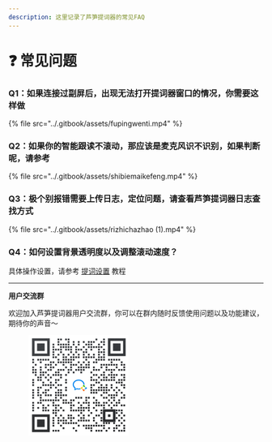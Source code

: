 ```yaml
---
description: 这里记录了芦笋提词器的常见FAQ
---
```


# ❓ 常见问题

### Q1：如果连接过副屏后，出现无法打开提词器窗口的情况，你需要这样做

{% file src="../.gitbook/assets/fupingwenti.mp4" %}

### Q2：如果你的智能跟读不滚动，那应该是麦克风识不识别，如果判断呢，请参考

{% file src="../.gitbook/assets/shibiemaikefeng.mp4" %}

### Q3：极个别报错需要上传日志，定位问题，请查看芦笋提词器日志查找方式

{% file src="../.gitbook/assets/rizhichazhao (1).mp4" %}

### Q4：如何设置背景透明度以及调整滚动速度？

具体操作设置，请参考 [提词设置](setting.md) 教程



***

**用户交流群**

欢迎加入芦笋提词器用户交流群，你可以在群内随时反馈使用问题以及功能建议，期待你的声音～

<figure><img src="../.gitbook/assets/quncode.png" alt="" width="198"><figcaption></figcaption></figure>
